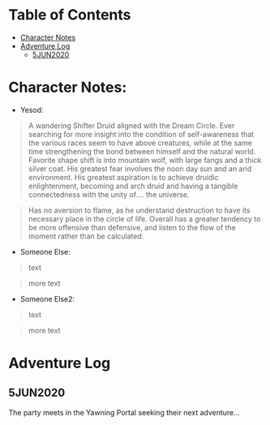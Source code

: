 # Table of Contents
* [Character Notes](#character-notes)
* [Adventure Log](#adventure-log)
    * [5JUN2020](#5jun2020)

# Character Notes:

* Yesod:
> A wandering Shifter Druid aligned with the Dream Circle. Ever searching for more insight into the condition of self-awareness that the various races seem to have above creatures, while at the same time strengthening the bond between himself and the natural world. Favorite shape shift is into mountain wolf, with large fangs and a thick silver coat. His greatest fear involves the noon day sun and an arid environment. His greatest aspiration is to achieve druidic enlightenment, becoming and arch druid and having a tangible connectedness with the unity of.... the universe. 

> Has no aversion to flame, as he understand destruction to have its necessary place in the circle of life. Overall has a greater tendency to be more offensive than defensive, and listen to the flow of the moment rather than be calculated. 

* Someone Else:
> text

> more text

* Someone Else2:
> text

> more text


# Adventure Log
## 5JUN2020
The party meets in the Yawning Portal seeking their next adventure...
